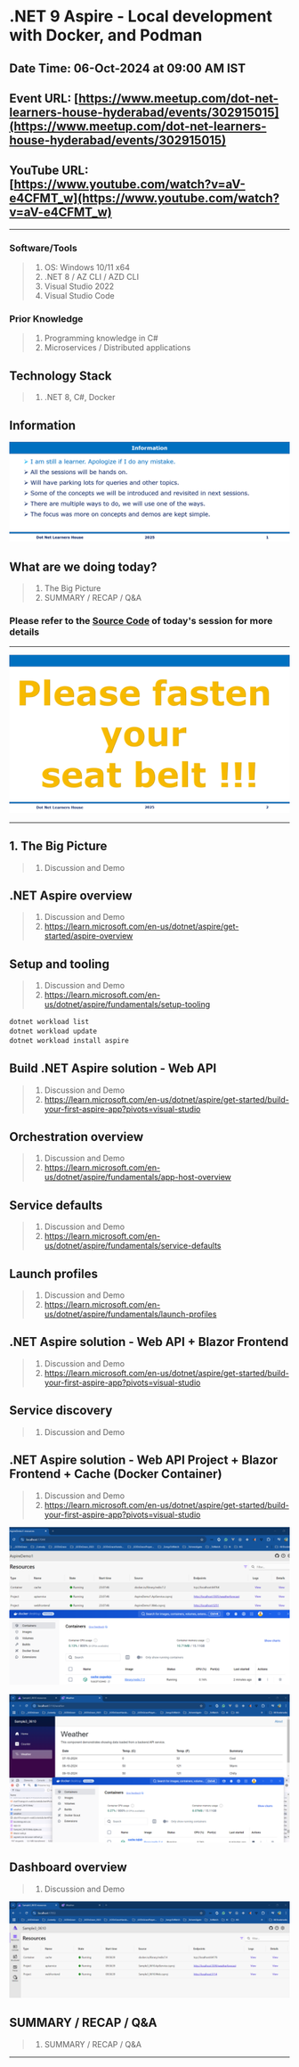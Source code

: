 # .NET 9 Aspire - Local development with Docker, and Podman

## Date Time: 06-Oct-2024 at 09:00 AM IST

## Event URL: [https://www.meetup.com/dot-net-learners-house-hyderabad/events/302915015](https://www.meetup.com/dot-net-learners-house-hyderabad/events/302915015)

## YouTube URL: [https://www.youtube.com/watch?v=aV-e4CFMT_w](https://www.youtube.com/watch?v=aV-e4CFMT_w)

---

### Software/Tools

> 1. OS: Windows 10/11 x64
> 1. .NET 8 / AZ CLI / AZD CLI
> 1. Visual Studio 2022
> 1. Visual Studio Code

### Prior Knowledge

> 1. Programming knowledge in C#
> 1. Microservices / Distributed applications

## Technology Stack

> 1. .NET 8, C#, Docker

## Information

![Information | 100x100](../Documentation/Images/Information.PNG)

## What are we doing today?

> 1. The Big Picture
> 1. SUMMARY / RECAP / Q&A

### Please refer to the [**Source Code**](https://github.com/vishipayyallore/aspire-2024) of today's session for more details

---

![Seat Belt | 100x100](../Documentation/Images/SeatBelt.PNG)

---

## 1. The Big Picture

> 1. Discussion and Demo

## .NET Aspire overview

> 1. Discussion and Demo
> 1. <https://learn.microsoft.com/en-us/dotnet/aspire/get-started/aspire-overview>

## Setup and tooling

> 1. Discussion and Demo
> 1. <https://learn.microsoft.com/en-us/dotnet/aspire/fundamentals/setup-tooling>

```powershell
dotnet workload list
dotnet workload update
dotnet workload install aspire
```

## Build .NET Aspire solution - Web API

> 1. Discussion and Demo
> 1. <https://learn.microsoft.com/en-us/dotnet/aspire/get-started/build-your-first-aspire-app?pivots=visual-studio>

## Orchestration overview

> 1. Discussion and Demo
> 1. <https://learn.microsoft.com/en-us/dotnet/aspire/fundamentals/app-host-overview>

## Service defaults

> 1. Discussion and Demo
> 1. <https://learn.microsoft.com/en-us/dotnet/aspire/fundamentals/service-defaults>

## Launch profiles

> 1. Discussion and Demo
> 1. <https://learn.microsoft.com/en-us/dotnet/aspire/fundamentals/launch-profiles>

## .NET Aspire solution - Web API + Blazor Frontend

> 1. Discussion and Demo
> 1. <https://learn.microsoft.com/en-us/dotnet/aspire/get-started/build-your-first-aspire-app?pivots=visual-studio>

## Service discovery

> 1. Discussion and Demo

## .NET Aspire solution - Web API Project + Blazor Frontend + Cache (Docker Container)

> 1. Discussion and Demo
> 1. <https://learn.microsoft.com/en-us/dotnet/aspire/get-started/build-your-first-aspire-app?pivots=visual-studio>

![Session First Look](Documentation/Images/SessionFirstLook.PNG)

![Sample 3](Documentation/Images/Sample3.PNG)

## Dashboard overview

> 1. Discussion and Demo

![Aspire Dashboard](Documentation/Images/Aspire_Dashboard.PNG)

## SUMMARY / RECAP / Q&A

> 1. SUMMARY / RECAP / Q&A

---
